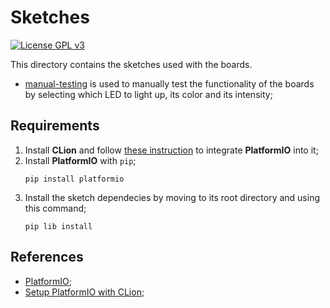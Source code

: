 [clion-integration]: https://docs.platformio.org/en/latest/ide/clion.html
[platform-io]: https://docs.platformio.org/en/latest/quickstart.html
[license]: https://www.gnu.org/licenses/gpl-3.0.en.html
[license-badge]:  https://img.shields.io/badge/License-GPL--3.0-blue.svg?style=for-the-badge

# Sketches

[![License GPL v3][license-badge]][license]

This directory contains the sketches used with the boards.

- [manual-testing](./manual-testing) is used to manually test the functionality
  of the boards by selecting which LED to light up, its color and its
  intensity;

## Requirements

1. Install **CLion** and follow [these instruction][clion-integration] to integrate **PlatformIO**
   into it;
2. Install **PlatformIO** with `pip`;
    ```
    pip install platformio
    ```
3. Install the sketch dependecies by moving to its root directory and using
   this command;
    ```
    pip lib install
    ```

## References

- [PlatformIO][platform-io];
- [Setup PlatformIO with CLion][clion-integration];
